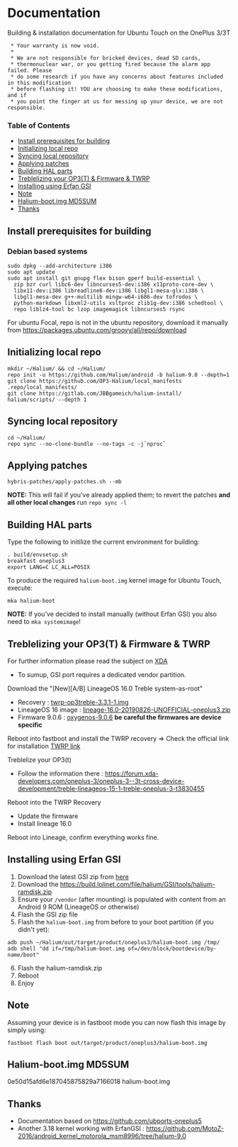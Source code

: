 # Documentation
 Building &amp; installation documentation for Ubuntu Touch on the OnePlus 3/3T

```
 * Your warranty is now void.
 *
 * We are not responsible for bricked devices, dead SD cards,
 * thermonuclear war, or you getting fired because the alarm app failed. Please
 * do some research if you have any concerns about features included in this modification
 * before flashing it! YOU are choosing to make these modifications, and if
 * you point the finger at us for messing up your device, we are not responsible.
```

### Table of Contents
* [Install prerequisites for building](#install-prerequisites-for-building)
* [Initializing local repo](#initializing-local-repo)
* [Syncing local repository](#syncing-local-repository)
* [Applying patches](#applying-patches)
* [Building HAL parts](#building-HAL-parts)
* [Treblelizing your OP3(T) & Firmware & TWRP](#treblelizing-your-op3t--firmware--twrp)
* [Installing using Erfan GSI](#installing-using-Erfan-GSI)
* [Note](#note)
* [Halium-boot.img MD5SUM](#halium-bootimg-md5sum)
* [Thanks](#thanks)

## Install prerequisites for building

### Debian based systems
```
sudo dpkg --add-architecture i386
sudo apt update
sudo apt install git gnupg flex bison gperf build-essential \
  zip bzr curl libc6-dev libncurses5-dev:i386 x11proto-core-dev \
  libx11-dev:i386 libreadline6-dev:i386 libgl1-mesa-glx:i386 \
  libgl1-mesa-dev g++-multilib mingw-w64-i686-dev tofrodos \
  python-markdown libxml2-utils xsltproc zlib1g-dev:i386 schedtool \
  repo liblz4-tool bc lzop imagemagick libncurses5 rsync
```

For ubuntu Focal, repo is not in the ubuntu repository, download it manually from https://packages.ubuntu.com/groovy/all/repo/download

## Initializing local repo
```
mkdir ~/Halium/ && cd ~/Halium/
repo init -u https://github.com/Halium/android -b halium-9.0 --depth=1
git clone https://github.com/OP3-Halium/local_manifests .repo/local_manifests/
git clone https://gitlab.com/JBBgameich/halium-install/ halium/scripts/ --depth 1
```

## Syncing local repository
```
cd ~/Halium/
repo sync --no-clone-bundle --no-tags -c -j`nproc`
```

## Applying patches
```
hybris-patches/apply-patches.sh --mb
```
**NOTE:** This will fail if you've already applied them; to revert the patches **and all other local changes** run `repo sync -l`

## Building HAL parts
Type the following to initilize the current environment for building:
```
. build/envsetup.sh
breakfast oneplus3         
export LANG=C LC_ALL=POSIX
```
To produce the required `halium-boot.img` kernel image for Ubuntu Touch, execute:
```
mka halium-boot
```
**NOTE:** If you've decided to install manually (without Erfan GSI) you also need to `mka systemimage`!

## Treblelizing your OP3(T) & Firmware & TWRP
For further information please read the subject on [XDA](https://forum.xda-developers.com/oneplus-3/oneplus-3--3t-cross-device-development/treble-lineageos-15-1-treble-oneplus-3-t3830455)
 - To sumup, GSI port requires a dedicated vendor partition.

Download the "[New][A/B] LineageOS 16.0 Treble system-as-root"
- Recovery : [twrp-op3treble-3.3.1-1.img](https://mega.nz/folder/UgdQRYSD#8s-_u2HJQZDEqNnFOnejxQ)
- LineageOS 16 image : [lineage-16.0-20190826-UNOFFICIAL-oneplus3.zip](https://mega.nz/folder/UgdQRYSD#8s-_u2HJQZDEqNnFOnejxQ)
- Firmware 9.0.6 : [oxygenos-9.0.6](https://github.com/nvertigo/firmware-3t) **be careful the firmwares are device specific**

Reboot into fastboot and install the TWRP recovery => Check the official link for installation [TWRP link](https://twrp.me/oneplus/oneplusthree.html)

Treblelize your OP3(t)
 - Follow the information there : https://forum.xda-developers.com/oneplus-3/oneplus-3--3t-cross-device-development/treble-lineageos-15-1-treble-oneplus-3-t3830455

Reboot into the TWRP Recovery
- Update the firmware
- Install lineage 16.0

Reboot into Lineage, confirm everything works fine.


## Installing using Erfan GSI

1. Download the latest GSI zip from [here](https://t.me/ErfanGSI)
2. Download the https://build.lolinet.com/file/halium/GSI/tools/halium-ramdisk.zip
3. Ensure your `/vendor` (after mounting) is populated with content from an Android 9 ROM (LineageOS or otherwise)
4. Flash the GSI zip file
5. Flash the `halium-boot.img` from before to your boot partition (if you didn't yet):
```
adb push ~/Halium/out/target/product/oneplus3/halium-boot.img /tmp/
adb shell "dd if=/tmp/halium-boot.img of=/dev/block/bootdevice/by-name/boot"
```
6. Flash the halium-ramdisk.zip
7. Reboot
8. Enjoy


## Note

Assuming your device is in fastboot mode you can now flash this image by simply using:
```
fastboot flash boot out/target/product/oneplus3/halium-boot.img
```

## Halium-boot.img MD5SUM
0e50d15afd6e187045875829a7166018  halium-boot.img

## Thanks
- Documentation based on https://github.com/ubports-oneplus5
- Another 3.18 kernel working with ErfanGSI : https://github.com/MotoZ-2016/android_kernel_motorola_msm8996/tree/halium-9.0
